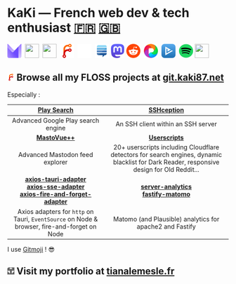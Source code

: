 # KaKi — French web dev & tech enthusiast [:fr:](https://git.kaki87.net/KaKi87/.profile/src/branch/main/LISEZMOI.md) [:uk:](https://git.kaki87.net/KaKi87/.profile/src/branch/main/README.md)

<a href="mailto:tiana.lemesle@protonmail.com"><img src="./assets/protonmail.com.svg" width="32" height="32"></a> 
<a href="https://discord.gg/YkwCHKF7MU"><img src="./assets/discord.com.ico" width="32" height="32"></a> 
<a href="https://www.linkedin.com/in/tianalemesle/"><img src="./assets/linkedin.com.ico" width="32" height="32"></a> 
<a href="https://git.kaki87.net/KaKi87"><img src="./assets/git.kaki87.net.svg" width="32" height="32"></a> 
<a href="https://github.com/KaKi87"><img src="./assets/github.com.svg" width="32" height="32"></a> 
<a href="https://stackexchange.com/users/9523585/kaki87"><img src="./assets/stackexchange.com.png" width="32" height="32"></a>
<a href="https://mamot.fr/@KaKi87" rel="me"><img src="./assets/mastodon.svg" width="32" height="32"></a>
<a href="https://old.reddit.com/user/KaKi_87"><img src="./assets/reddit.com.png" width="32" height="32"></a> 
<a href="https://pixelfed.de/KaKi87"><img src="./assets/pixelfed.de.png" width="32" height="32"></a> 
<a href="https://www.betaseries.com/membre/KaKi87"><img src="./assets/betaseries.com.png" width="32" height="32"></a> 
<a href="https://open.spotify.com/user/tiana.lemesle"><img src="./assets/spotify.com.png" width="32" height="32"></a>
<a href="https://www.allovoisins.com/p/tianalemesle"><img src="./assets/allovoisins.com.png" width="32" height="32"></a>

## <a href="https://git.kaki87.net/KaKi87"><img src="./assets/git.kaki87.net.svg" width="16" height="16"></a> Browse all my FLOSS projects at [git.kaki87.net](https://git.kaki87.net/KaKi87?tab=repositories)

Especially :

|                                                                                                [Play Search](https://git.kaki87.net/playsearch.kaki87.net/v2-web)                                                                                                |                                             [SSHception](https://git.kaki87.net/KaKi87/sshception)                                             |
|:----------------------------------------------------------------------------------------------------------------------------------------------------------------------------------------------------------------------------------------------------------------:|:----------------------------------------------------------------------------------------------------------------------------------------------:|
|                                                                                                                Advanced Google Play search engine                                                                                                                |                                                       An SSH client within an SSH server                                                       |
|                                                                                                    **[MastoVue++](https://git.kaki87.net/KaKi87/mastovuepp)**                                                                                                    |                            **[Userscripts](https://git.kaki87.net/KaKi87/userscripts/src/branch/master/README.md)**                            |
|                                                                                                                 Advanced Mastodon feed explorer                                                                                                                  |   20+ userscripts including Cloudflare detectors for search engines, dynamic blacklist for Dark Reader, responsive design for Old Reddit...    |
| **[axios-tauri-adapter](https://git.kaki87.net/KaKi87/axios-tauri-adapter)**<br />**[axios-sse-adapter](https://git.kaki87.net/KaKi87/axios-sse-adapter)**<br />**[axios-fire-and-forget-adapter](https://git.kaki87.net/KaKi87/axios-fire-and-forget-adapter)** | **[server-analytics](https://git.kaki87.net/KaKi87/server-analytics)**<br />**[fastify-matomo](https://git.kaki87.net/KaKi87/fastify-matomo)** |
|                                                                                   Axios adapters for `http` on Tauri, `EventSource` on Node & browser, fire-and-forget on Node                                                                                   |                                            Matomo (and Plausible) analytics for apache2 and Fastify                                            |

I use [Gitmoji](https://gitmoji.kaki87.net) ! :sunglasses:

## <a href="https://tianalemesle.fr"><img src="./assets/tianalemesle.fr.png" width="16" height="16"></a> Visit my portfolio at [tianalemesle.fr](https://tianalemesle.fr)
